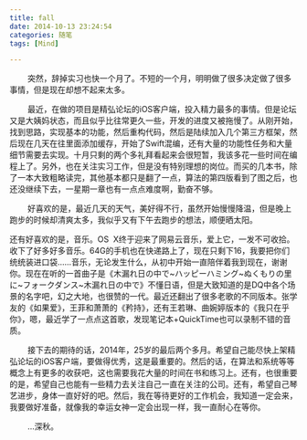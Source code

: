 ```yaml
---
title: fall
date: 2014-10-13 23:24:54
categories: 随笔
tags: [Mind]

---
```

        突然，辞掉实习也快一个月了。不短的一个月，明明做了很多决定做了很多事情，但是现在却想不起来太多。

        最近，在做的项目是精弘论坛的iOS客户端，投入精力最多的事情。但是论坛又是大姨妈状态，而且似乎比往常更久一些，开发的进度又被拖慢了。从刚开始，找到思路，实现基本的功能，然后重构代码，然后是陆续加入几个第三方框架，然后现在几天在往里面添加缓存，开始了Swift混编，还有大量的功能性任务和大量细节需要去实现。十月只剩的两个多礼拜看起来会很短暂，我该多花一些时间在编程上了。另外，也在关注实习工作，但是没有特别理想的岗位。而买的几本书，除了一本大致粗略读完，其他基本都只是翻了一点，算法的第四版看到了图之后，也还没继续下去，一星期一章也有一点点难度啊，勤奋不够。

        好喜欢的是，最近几天的天气，美好得不行，虽然开始慢慢降温，但是晚上跑步的时候却清爽太多，我似乎又有下午去跑步的想法，顺便晒太阳。

还有好喜欢的是，音乐。OS  X终于迎来了网易云音乐，爱上它，一发不可收拾。收下了好多好多音乐。64G的手机也在快递路上了，现在只剩下16，我要把你们统统装进口袋……音乐，无论发生什么，从初中开始一直陪伴着我到现在，谢谢你。现在在听的一首曲子是《木漏れ日の中で~ハッピーハミング~ぬくもりの里に~フォークダンス~木漏れ日の中で》不懂日语，但是大致知道的是DQ中各个场景的名字吧，幻之大地，也很赞的一代。最近还翻出了很多老歌的不同版本。张学友的《如果爱》，王菲和萧萧的《矜持》，还有王若琳、曲婉婷版本的《我只在乎你》，嗯，最近学了一点点这首歌，发现笔记本+QuickTime也可以录制不错的音质。

        接下去的期待的话，2014年，25岁的最后两个多月。希望自己能尽快上架精弘论坛的iOS客户端，要做得优秀，这是最重要的。然后的话，在算法和系统等等概念上有更多的收获吧，这也需要我花大量的时间在书和练习上。还有，也很重要的是，希望自己也能有一些精力去关注自己一直在关注的公司。还有，希望自己琴艺进步，身体一直好好的吧。然后，我在等待更好的工作机会，我知道一定会来，我要做好准备，就像我的幸运女神一定会出现一样，我一直耐心在等你。

        …深秋。